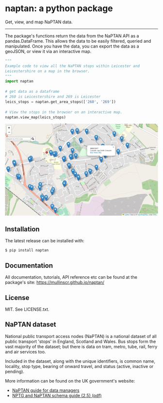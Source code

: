 # naptan: a python package

Get, view, and map NaPTAN data.

---

The package's functions return the data from the NaPTAN API as a pandas.DataFrame. This allows the data to be easily filtered, queried and manipulated. Once you have the data, you can export the data as a geoJSON, or view it via an interactive map.

```python
"""
Example code to view all the NaPTAN stops within Leicester and
Leicestershire on a map in the browser.
"""
import naptan

# get data as a dataframe
# 260 is Leicestershire and 269 is Leicester
leics_stops = naptan.get_area_stops(['260', '269'])

# View the stops in the browser on an interactive map.
naptan.view_map(leics_stops)
```

![coalville-example](docs/map-example.PNG)

## Installation

The latest release can be installed with:

```bash
$ pip install naptan
```

## Documentation

All documentation, tutorials, API reference etc can be found at the package's site: https://mullinscr.github.io/naptan/

## License

MIT. See LICENSE.txt.

## NaPTAN dataset

National public transport access nodes (NaPTAN) is a national dataset of all
public transport 'stops' in England, Scotland and Wales. Bus stops form the vast
majority of the dataset; but there is data on tram, metro, tube, rail, ferry and
air services too.

Included in the dataset, along with the unique identifiers, is common name,
locality, stop type, bearing of onward travel, and status (active, inactive or pending).

More information can be found on the UK government's website:

- [NaPTAN guide for data managers](https://www.gov.uk/government/publications/national-public-transport-access-node-schema/naptan-guide-for-data-managers)
- [NPTG and NaPTAN schema guide (2.5) (pdf)](http://naptan.dft.gov.uk/naptan/schema/2.5/doc/NaPTANSchemaGuide-2.5-v0.67.pdf)
